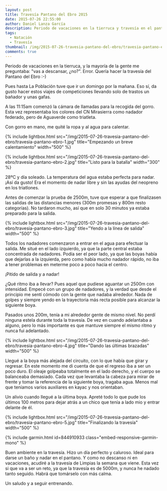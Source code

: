 ```yaml
---
layout: post
title: Travesía Pantano del Ebro 2015
date: 2015-07-26 22:55:00
author: Daniel Lanza García
description: Periodo de vacaciones en la tierruca y travesía en el pantano del Ebro.
tags:
  - Natación
  - Travesía
thumbnail: /img/2015-07-26-travesia-pantano-del-ebro/travesia-pantano-ebro-1.jpg
comments: true
---
```


Periodo de vacaciones en la tierruca, y la mayoría de la gente me preguntaba: "vas a descansar, ¿no?". Error. Quería hacer la travesía del Pantano del Ebro :-)

Pues hasta La Población tuve que ir un domingo por la mañana. Eso sí, da gusto hacer estos viajes de competiciones llevando solo de trastos un bañador y unas gafas.

A las 11:15am comenzó la cámara de llamadas para la recogida del gorro. Esta vez representaba los colores del CN Mirasierra como nadador federado, pero de Aguaverde como triatleta.

Con gorro en mano, me quité la ropa y al agua para calentar.

{% include lightbox.html src="/img/2015-07-26-travesia-pantano-del-ebro/travesia-pantano-ebro-1.jpg" title="Empezando un breve calentamiento" width="500" %}

{% include lightbox.html src="/img/2015-07-26-travesia-pantano-del-ebro/travesia-pantano-ebro-2.jpg" title="Listo para la batalla" width="300" %}

28ºC y día soleado. La temperatura del agua estaba perfecta para nadar. ¡Así da gusto! Era el momento de nadar libre y sin las ayudas del neopreno en los triatlones.

Antes de comenzar la prueba de 2500m, tuve que esperar a que finalizasen las salidas de las distancias menores (300m promesas y 800m resto categorías). No tardaron mucho, así que en solo 30 minutos ya estaba preparado para la salida.

{% include lightbox.html src="/img/2015-07-26-travesia-pantano-del-ebro/travesia-pantano-ebro-3.jpg" title="Yendo a la línea de salida" width="500" %}

Todos los nadadores comenzaron a entrar en el agua para efectuar la salida. Me situé en el lado izquierdo, ya que la parte central estaba concentrada de nadadores. Podía ser el peor lado, ya que las boyas había que dejarlas a la izquierda, pero como había mucho nadador rápido, no iba a tener problemas en meterme poco a poco hacia el centro.

¡Pitido de salida y a nadar!

¿Qué ritmo iba a llevar? Pues aquel que pudiese aguantar un 2500m con intensidad. Empecé con un grupo de nadadores, y la verdad que desde el principio me sentí cómodo con la gente que nadaba alrededor. Nada de golpes y siempre yendo en la trayectoria más recta posible para alcanzar la siguiente boya.

Pasados unos 200m, tenía a mi alrededor gente de mismo nivel. No perdí ninguna estela durante toda la travesía. De vez en cuando adelantaba a alguno, pero lo más importante es que mantuve siempre el mismo ritmo y nunca fui adelantado.

{% include lightbox.html src="/img/2015-07-26-travesia-pantano-del-ebro/travesia-pantano-ebro-4.jpg" title="Dando las últimas brazadas" width="500" %}

Llegué a la boya más alejada del circuito, con lo que había que girar y regresar. En este momento me di cuenta de que el regreso iba a ser un poco duro. El oleaje golpeaba totalmente en el lado derecho, y el cuerpo se balanceaba demasiado. Cada vez que levantaba la cabeza para mirar de frente y tomar la referencia de la siguiente boya, tragaba agua. Menos mal que teníamos varios auxiliares en kayac y nos orientaban.

Un alivio cuando llegué a la última boya. Apreté todo lo que pude los últimos 100 metros para dejar atrás a un chico que tenía a lado mio y entrar delante de él.

{% include lightbox.html src="/img/2015-07-26-travesia-pantano-del-ebro/travesia-pantano-ebro-5.jpg" title="Finalizando la travesía" width="500" %}

{% include garmin.html id=844910933 class="embed-responsive-garmin-mono" %}

Buen ambiente en la travesía. Hizo un día perfecto y caluroso. Ideal para darse un baño y nadar en el pantano. Y como no descanso ni en vacaciones, acudiré a la travesía de Limpias la semana que viene. Esta vez si que va a ser un reto, ya que la travesía es de 5000m, y nunca he nadado tanto seguido. Habrá que tomárselo con más calma.

Un saludo y a seguir entrenando.
